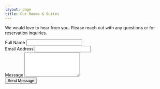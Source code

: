 ```yaml
---
layout: page
title: Our Rooms & Suites
---
```


We would love to hear from you. Please reach out with any questions or for reservation inquiries.

<div class="row mt-5">
<div class="col-md-8" data-aos="fade-up">
<!-- This is a basic form. For it to work, you would need a backend service
or a third-party form handler like Formspree or Netlify Forms. -->
<form>
<div class="mb-3">
<label for="name" class="form-label">Full Name</label>
<input type="text" class="form-control" id="name" required>
</div>
<div class="mb-3">
<label for="email" class="form-label">Email Address</label>
<input type="email" class="form-control" id="email" required>
</div>
<div class="mb-3">
<label for="message" class="form-label">Message</label>
<textarea class="form-control" id="message" rows="5" required></textarea>
</div>
<button type="submit" class="btn btn-primary">Send Message</button>
</form>
</div>
</div>